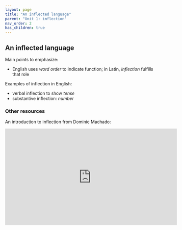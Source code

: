 ```yaml
---
layout: page
title: "An inflected language"
parent: "Unit 1: inflection"
nav_order: 2
has_children: true
---
```



## An inflected language


Main points to emphasize:

- English uses *word order* to indicate function; in Latin, *inflection* fulfills that role


Examples of inflection in English:

- verbal inflection to show *tense*
- substantive inflection: *number*



### Other resources

An introduction to inflection from Dominic Machado:

<iframe width="560" height="315" src="https://www.youtube.com/embed/5g1sz9qRNJ0" title="YouTube video player" frameborder="0" allow="accelerometer; autoplay; clipboard-write; encrypted-media; gyroscope; picture-in-picture" allowfullscreen></iframe>